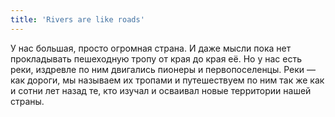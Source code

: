 ```yaml
---
title: 'Rivers are like roads'
---
```


У нас большая, просто огромная страна. И даже мысли пока нет прокладывать пешеходную тропу от края до края её. Но у нас есть реки, издревле по ним двигались пионеры и первопоселенцы. Реки — как дороги, мы называем их тропами и путешествуем по ним так же как и сотни лет назад те, кто изучал и осваивал новые территории нашей страны.
